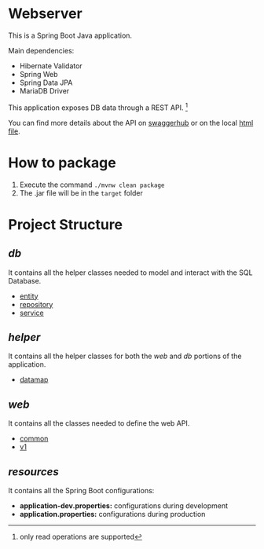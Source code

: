 # Webserver

This is a Spring Boot Java application.

Main dependencies:
 - Hibernate Validator
 - Spring Web
 - Spring Data JPA
 - MariaDB Driver

This application exposes DB data through a REST API. [^1]

You can find more details about the API on [swaggerhub](https://app.swaggerhub.com/apis/emilio.gasbarro/touristats/v1) or on the local [html file](./swagger_docs.html).

# How to package

1) Execute the command `./mvnw clean package` 
2) The .jar file will be in the `target` folder

# Project Structure

## <em>db</em>

It contains all the helper classes needed to model and interact with the SQL Database.

 - [entity](./src/main/java/its/statea/webserver/db/entity/readme.md)
 - [repository](./src/main/java/its/statea/webserver/db/repository/readme.md)
 - [service](./src/main/java/its/statea/webserver/db/service/readme.md)

## <em>helper</em>

It contains all the helper classes for both the <em>web</em> and <em>db</em> portions of the application.

 - [datamap](./src/main/java/its/statea/webserver/helper/datamap/readme.md)

## <em>web</em>

It contains all the classes needed to define the web API.

 - [common](./src/main/java/its/statea/webserver/web/common/readme.md)
 - [v1](./src/main/java/its/statea/webserver/web/v1/readme.md)

## <em>resources</em>

It contains all the Spring Boot configurations:

- <strong>application-dev.properties:</strong> configurations during development
- <strong>application.properties:</strong> configurations during production

[^1]: only read operations are supported